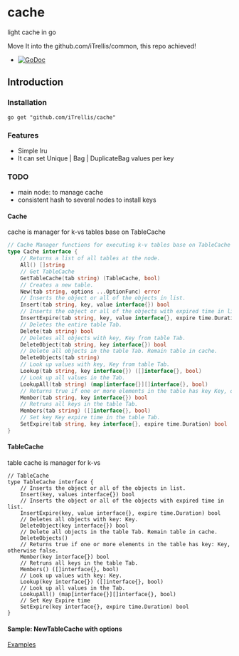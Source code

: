 # cache
light cache in go 

Move It into the github.com/iTrellis/common, this repo achieved!


* [![GoDoc](http://godoc.org/github.com/iTrellis/cache?status.svg)](http://godoc.org/github.com/iTrellis/cache)

## Introduction

### Installation

```shell
go get "github.com/iTrellis/cache"
```

### Features

* Simple lru
* It can set Unique | Bag | DuplicateBag values per key

### TODO

* main node: to manage cache
* consistent hash to several nodes to install keys

#### Cache

cache is manager for k-vs tables base on TableCache

```go
// Cache Manager functions for executing k-v tables base on TableCache
type Cache interface {
	// Returns a list of all tables at the node.
	All() []string
	// Get TableCache
	GetTableCache(tab string) (TableCache, bool)
	// Creates a new table.
	New(tab string, options ...OptionFunc) error
	// Inserts the object or all of the objects in list.
	Insert(tab string, key, value interface{}) bool
	// Inserts the object or all of the objects with expired time in list.
	InsertExpire(tab string, key, value interface{}, expire time.Duration) bool
	// Deletes the entire table Tab.
	Delete(tab string) bool
	// Deletes all objects with key, Key from table Tab.
	DeleteObject(tab string, key interface{}) bool
	// Delete all objects in the table Tab. Remain table in cache.
	DeleteObjects(tab string)
	// Look up values with key, Key from table Tab.
	Lookup(tab string, key interface{}) ([]interface{}, bool)
	// Look up all values in the Tab.
	LookupAll(tab string) (map[interface{}][]interface{}, bool)
	// Returns true if one or more elements in the table has key Key, otherwise false.
	Member(tab string, key interface{}) bool
	// Retruns all keys in the table Tab.
	Members(tab string) ([]interface{}, bool)
	// Set key Key expire time in the table Tab.
	SetExpire(tab string, key interface{}, expire time.Duration) bool
}
```

#### TableCache

table cache is manager for k-vs

```golang
// TableCache
type TableCache interface {
	// Inserts the object or all of the objects in list.
	Insert(key, values interface{}) bool
	// Inserts the object or all of the objects with expired time in list.
	InsertExpire(key, value interface{}, expire time.Duration) bool
	// Deletes all objects with key: Key.
	DeleteObject(key interface{}) bool
	// Delete all objects in the table Tab. Remain table in cache.
	DeleteObjects()
	// Returns true if one or more elements in the table has key: Key, otherwise false.
	Member(key interface{}) bool
	// Retruns all keys in the table Tab.
	Members() ([]interface{}, bool)
	// Look up values with key: Key.
	Lookup(key interface{}) ([]interface{}, bool)
	// Look up all values in the Tab.
	LookupAll() (map[interface{}][]interface{}, bool)
	// Set Key Expire time
	SetExpire(key interface{}, expire time.Duration) bool
}
```

#### Sample: NewTableCache with options

[Examples](examples/main.go)
